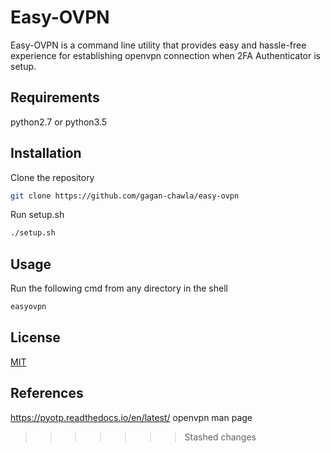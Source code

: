 # Easy-OVPN

Easy-OVPN is a command line utility that provides easy and hassle-free experience for establishing openvpn connection when 2FA Authenticator is setup.


## Requirements

python2.7 or python3.5


## Installation

Clone the repository
```bash
git clone https://github.com/gagan-chawla/easy-ovpn
```
Run setup.sh
```bash
./setup.sh
```


## Usage

Run the following cmd from any directory in the shell

```bash
easyovpn
```


## License
[MIT](https://github.com/gagan-chawla/easy-ovpn/blob/master/LICENSE)


## References
https://pyotp.readthedocs.io/en/latest/
openvpn man page
>>>>>>> Stashed changes
